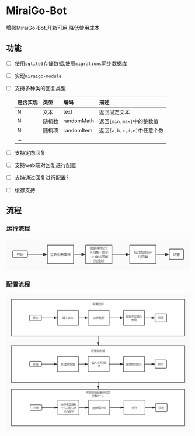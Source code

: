 # MiraiGo-Bot
增强MiraiGo-Bot,开箱可用,降低使用成本

## 功能
* [ ] 使用`sqlite3`存储数据,使用`migrations`同步数据库
* [ ] 实现`miraigo-module`
* [ ] 支持多种类的回复类型
  
  是否实现|类型|编码|描述
  -|-|-|-
  N|文本|text|返回固定文本
  N|随机数|randomMath|返回`[min,max]`中的整数值
  N|随机项|randomItem|返回`[a,b,c,d,e]`中任意个数
  ...|

* [ ] 支持定向回复
* [ ] 支持web端对回复进行配置
* [ ] 支持通过回复进行配置?
* [ ] 缓存支持

## 流程
### 运行流程
![](./assets/images/运行流程.jpg)
### 配置流程
![](./assets/images/配置流程.jpg)